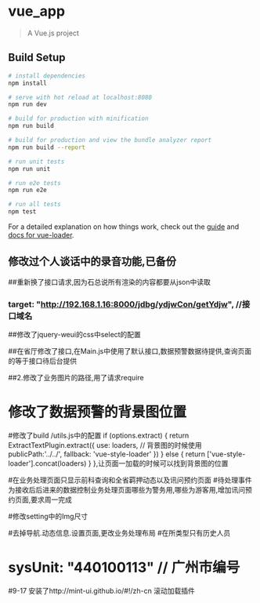 # vue_app

> A Vue.js project

## Build Setup

``` bash
# install dependencies
npm install

# serve with hot reload at localhost:8080
npm run dev

# build for production with minification
npm run build

# build for production and view the bundle analyzer report
npm run build --report

# run unit tests
npm run unit

# run e2e tests
npm run e2e

# run all tests
npm test
```

For a detailed explanation on how things work, check out the [guide](http://vuejs-templates.github.io/webpack/) and [docs for vue-loader](http://vuejs.github.io/vue-loader).
<!-- 6-22 -->
## 修改过个人谈话中的录音功能,已备份
<!-- 6.28 -->
##重新换了接口请求,因为石总说所有渲染的内容都要从json中读取
### target: "http://192.168.1.16:8000/jdbg/ydjwCon/getYdjw", //接口域名
<!-- 7.4 -->
##修改了jquery-weui的css中select的配置

<!-- 7.24 -->
##在省厅修改了接口,在Main.js中使用了默认接口,数据预警数据待提供,查询页面的等于接口待后台提供

##2.修改了业务图片的路径,用了请求require
<!-- 7-27 -->
# 修改了数据预警的背景图位置
#修改了build /utils.js中的配置 
 if (options.extract) {
      return ExtractTextPlugin.extract({
        use: loaders,
        // 背景图的时候使用
        publicPath:'../../',
        fallback: 'vue-style-loader'
      })
    } else {
      return ['vue-style-loader'].concat(loaders)
    }
  },让页面一加载的时候可以找到背景图的位置
 
 #在业务处理页面只显示前科查询和全省羁押动态以及讯问预约页面
 #待处理事件为接收后后进来的数据控制业务处理页面哪些为警务用,哪些为游客用,增加讯问预约页面,要求周一完成 
 <!-- 8.2 -->
 #修改setting中的Img尺寸
 <!-- 8-8 -->
 #去掉导航.动态信息.设置页面,更改业务处理布局
 #在所类型只有历史人员
 # sysUnit: "440100113" // 广州市编号
 <!-- 8-16安装了npm i vue-infinite-scroll -D 滚动插件 -->
 #9-17 安装了http://mint-ui.github.io/#!/zh-cn 滚动加载插件
 
 
